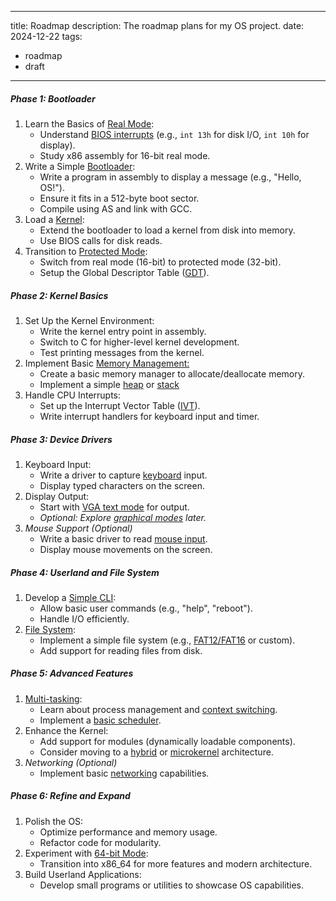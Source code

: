 
---
title: Roadmap
description: The roadmap plans for my OS project.
date: 2024-12-22
tags:
  - roadmap
  - draft
---

##### **Phase 1: Bootloader**
1. Learn the Basics of [Real Mode](https://wiki.osdev.org/Real_Mode):
	- Understand [BIOS interrupts](https://wiki.osdev.org/BIOS#BIOS_functions) (e.g., `int 13h` for disk I/O, `int 10h` for display).
	- Study x86 assembly for 16-bit real mode.
2. Write a Simple [Bootloader](https://wiki.osdev.org/Bootloader):
	- Write a program in assembly to display a message (e.g., "Hello, OS!").
	- Ensure it fits in a 512-byte boot sector.
	- Compile using AS and link with GCC.
3. Load a [Kernel](https://wiki.osdev.org/Kernel):
	- Extend the bootloader to load a kernel from disk into memory.
	- Use BIOS calls for disk reads.
4. Transition to [Protected Mode](https://wiki.osdev.org/Protected_Mode):
	- Switch from real mode (16-bit) to protected mode (32-bit).
	- Setup the Global Descriptor Table ([GDT](https://wiki.osdev.org/Global_Descriptor_Table)).

##### **Phase 2: Kernel Basics**
1. Set Up the Kernel Environment:
	- Write the kernel entry point in assembly.
	- Switch to C for higher-level kernel development.
	- Test printing messages from the kernel.
2. Implement Basic [Memory Management:](https://wiki.osdev.org/Memory_management)
	- Create a basic memory manager to allocate/deallocate memory.
	- Implement a simple [heap](https://wiki.osdev.org/Heap) or [stack](https://wiki.osdev.org/Stack)
3. Handle CPU Interrupts:
	- Set up the Interrupt Vector Table ([IVT](https://wiki.osdev.org/Interrupt_Vector_Table)).
	- Write interrupt handlers for keyboard input and timer.

##### **Phase 3: Device Drivers**
1. Keyboard Input:
	-  Write a driver to capture [keyboard](https://wiki.osdev.org/PS/2_Keyboard) input.
	- Display typed characters on the screen.
2. Display Output:
	- Start with [VGA text mode](https://wiki.osdev.org/Text_UI) for output.
	- *Optional: Explore [graphical modes](https://wiki.osdev.org/GUI) later.*
3. *Mouse Support (Optional)*
	- Write a basic driver to read [mouse input](https://wiki.osdev.org/Mouse_Input).
	- Display mouse movements on the screen.

##### **Phase 4: Userland and File System**
1. Develop a [Simple CLI](https://wiki.osdev.org/Command_Line):
	- Allow basic user commands (e.g., "help", "reboot").
	- Handle I/O efficiently.
2. [File System](https://wiki.osdev.org/File_Systems):
	- Implement a simple file system (e.g., [FAT12/FAT16](https://wiki.osdev.org/FAT) or custom).
	- Add support for reading files from disk.

##### **Phase 5: Advanced Features**
1. [Multi-tasking](https://wiki.osdev.org/Kernel_Multitasking):
	- Learn about process management and [context switching](https://wiki.osdev.org/Context_Switching).
	- Implement a [basic scheduler](https://wiki.osdev.org/Processes_and_Threads).
2. Enhance the Kernel:
	- Add support for modules (dynamically loadable components).
	- Consider moving to a [hybrid](https://wiki.osdev.org/Hybrid_Kernel) or [microkernel](https://wiki.osdev.org/Microkernel) architecture.
3. *Networking (Optional)*
	- Implement basic [networking](https://wiki.osdev.org/Network_Stack) capabilities.
	
##### **Phase 6: Refine and Expand**
1. Polish the OS:
	- Optimize performance and memory usage.
	- Refactor code for modularity.
2. Experiment with [64-bit Mode](https://wiki.osdev.org/X86-64):
	- Transition into x86_64 for more features and modern architecture.
3. Build Userland Applications:
	- Develop small programs or utilities to showcase OS capabilities.